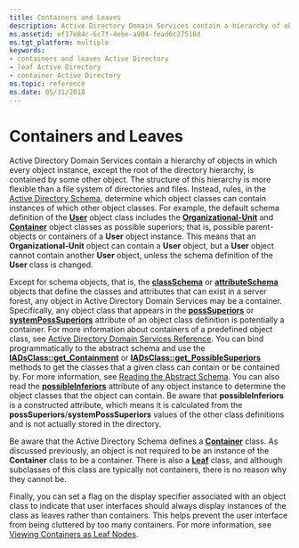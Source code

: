 ```yaml
---
title: Containers and Leaves
description: Active Directory Domain Services contain a hierarchy of objects in which every object instance, except the root of the directory hierarchy, is contained by some other object.
ms.assetid: ef17e84c-6c7f-4ebe-a904-fead6c27518d
ms.tgt_platform: multiple
keywords:
- containers and leaves Active Directory
- leaf Active Directory
- container Active Directory
ms.topic: reference
ms.date: 05/31/2018
---
```


# Containers and Leaves

Active Directory Domain Services contain a hierarchy of objects in which every object instance, except the root of the directory hierarchy, is contained by some other object. The structure of this hierarchy is more flexible than a file system of directories and files. Instead, rules, in the [Active Directory Schema](active-directory-schema.md), determine which object classes can contain instances of which other object classes. For example, the default schema definition of the [**User**](/windows/desktop/ADSchema/c-user) object class includes the [**Organizational-Unit**](/windows/desktop/ADSchema/c-organizationalunit) and [**Container**](/windows/desktop/ADSchema/c-container) object classes as possible superiors; that is, possible parent-objects or containers of a **User** object instance. This means that an **Organizational-Unit** object can contain a **User** object, but a **User** object cannot contain another **User** object, unless the schema definition of the **User** class is changed.

Except for schema objects, that is, the [**classSchema**](/windows/desktop/ADSchema/c-classschema) or [**attributeSchema**](/windows/desktop/ADSchema/c-attributeschema) objects that define the classes and attributes that can exist in a server forest, any object in Active Directory Domain Services may be a container. Specifically, any object class that appears in the [**possSuperiors**](/windows/desktop/ADSchema/a-posssuperiors) or [**systemPossSuperiors**](/windows/desktop/ADSchema/a-systemposssuperiors) attribute of an object class definition is potentially a container. For more information about containers of a predefined object class, see [Active Directory Domain Services Reference](active-directory-domain-services-reference.md). You can bind programmatically to the abstract schema and use the [**IADsClass::get\_Containment**](/windows/desktop/api/iads/nn-iads-iadsclass) or [**IADsClass::get\_PossibleSuperiors**](/windows/desktop/api/iads/nn-iads-iadsclass) methods to get the classes that a given class can contain or be contained by. For more information, see [Reading the Abstract Schema](reading-the-abstract-schema.md). You can also read the [**possibleInferiors**](/windows/desktop/ADSchema/a-possibleinferiors) attribute of any object instance to determine the object classes that the object can contain. Be aware that **possibleInferiors** is a constructed attribute, which means it is calculated from the **possSuperiors**/**systemPossSuperiors** values of the other class definitions and is not actually stored in the directory.

Be aware that the Active Directory Schema defines a [**Container**](/windows/desktop/ADSchema/c-container) class. As discussed previously, an object is not required to be an instance of the **Container** class to be a container. There is also a [**Leaf**](/windows/desktop/ADSchema/c-leaf) class, and although subclasses of this class are typically not containers, there is no reason why they cannot be.

Finally, you can set a flag on the display specifier associated with an object class to indicate that user interfaces should always display instances of the class as leaves rather than containers. This helps prevent the user interface from being cluttered by too many containers. For more information, see [Viewing Containers as Leaf Nodes](viewing-containers-as-leaf-nodes.md).

 

 
